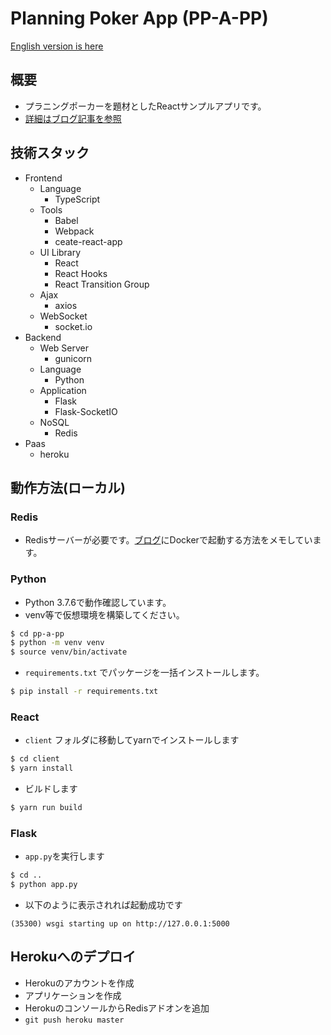 # Planning Poker App (PP-A-PP)
[English version is here](./README_en.md)

## 概要
* プラニングポーカーを題材としたReactサンプルアプリです。
* [詳細はブログ記事を参照](https://blog.ynkb.xyz/242/)

## 技術スタック
* Frontend
  + Language
    - TypeScript
  + Tools
    - Babel
    - Webpack
    - ceate-react-app
  + UI Library
    - React
    - React Hooks
    - React Transition Group
  + Ajax
    - axios
  + WebSocket
    - socket.io
* Backend
  + Web Server
    - gunicorn
  + Language
    - Python
  + Application
    - Flask
    - Flask-SocketIO
  + NoSQL
    - Redis
* Paas
  + heroku

## 動作方法(ローカル)
### Redis
* Redisサーバーが必要です。[ブログ](https://blog.ynkb.xyz/207/)にDockerで起動する方法をメモしています。
### Python
* Python 3.7.6で動作確認しています。
* venv等で仮想環境を構築してください。
```bash
$ cd pp-a-pp
$ python -m venv venv
$ source venv/bin/activate
```
* `requirements.txt` でパッケージを一括インストールします。
```bash
$ pip install -r requirements.txt
```
### React
* `client` フォルダに移動してyarnでインストールします
```bash
$ cd client
$ yarn install
```
* ビルドします
```bash
$ yarn run build
```
### Flask
* `app.py`を実行します
```bash
$ cd ..
$ python app.py
```
* 以下のように表示されれば起動成功です
```
(35300) wsgi starting up on http://127.0.0.1:5000
```

## Herokuへのデプロイ
* Herokuのアカウントを作成
* アプリケーションを作成
* HerokuのコンソールからRedisアドオンを追加
* `git push heroku master`
